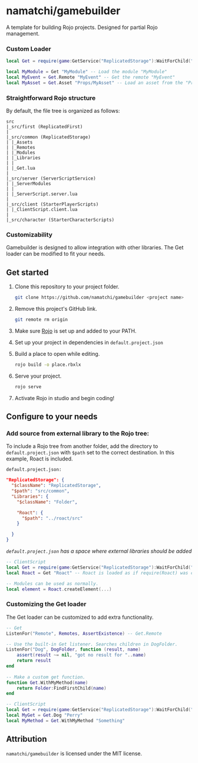 # namatchi/gamebuilder
A template for building Rojo projects. Designed for partial Rojo management.

### Custom Loader

```lua
local Get = require(game:GetService("ReplicatedStorage"):WaitForChild("Get"))

local MyModule = Get "MyModule" -- Load the module "MyModule"
local MyEvent = Get.Remote "MyEvent" -- Get the remote "MyEvent"
local MyAsset = Get.Asset "Props/MyAsset" -- Load an asset from the "Props" folder
```

### Straightforward Rojo structure

By default, the file tree is organized as follows:

```
src
|_src/first (ReplicatedFirst)
|
|_src/common (ReplicatedStorage)
| |_Assets
| |_Remotes
| |_Modules
| |_Libraries
| |
| |_Get.lua
|
|_src/server (ServerScriptService)
| |_ServerModules
| |
| |_ServerScript.server.lua
|
|_src/client (StarterPlayerScripts)
| |_ClientScript.client.lua
|
|_src/character (StarterCharacterScripts)
```

### Customizability

Gamebuilder is designed to allow integration with other libraries. The Get loader can be modified to fit your needs.

## Get started

1. Clone this repository to your project folder.

    ```bash
    git clone https://github.com/namatchi/gamebuilder <project name>
    ```

2. Remove this project's GitHub link.

    ```bash
    git remote rm origin
    ```

3. Make sure [Rojo](https://github.com/rojo-rbx/rojo) is set up and added to your PATH.

4. Set up your project in dependencies in `default.project.json`

5. Build a place to open while editing.

    ```bash
    rojo build -o place.rbxlx
    ```

6. Serve your project.

    ```bash
    rojo serve
    ```

7. Activate Rojo in studio and begin coding!

## Configure to your needs

### Add source from external library to the Rojo tree:

To include a Rojo tree from another folder, add the directory to `default.project.json` with `$path` set to the correct destination. In this example, Roact is included.

`default.project.json:`

```json
"ReplicatedStorage": {
  "$className": "ReplicatedStorage",
  "$path": "src/common",
  "Libraries": {
    "$className": "Folder",

    "Roact": {
      "$path": "../roact/src"
    }

  }
}
```

*`default.project.json` has a space where external libraries should be added*

```lua
-- ClientScript
local Get = require(game:GetService("ReplicatedStorage"):WaitForChild("Get"))
local Roact = Get "Roact" -- Roact is loaded as if require(Roact) was called.

-- Modules can be used as normally.
local element = Roact.createElement(...)
```

### Customizing the Get loader

The Get loader can be customized to add extra functionality.

```lua
-- Get
ListenFor("Remote", Remotes, AssertExistence) -- Get.Remote

-- Use the built-in Get listener. Searches children in DogFolder.
ListenFor("Dog", DogFolder, function (result, name)
    assert(result ~= nil, "got no result for "..name)
    return result
end
    
-- Make a custom get function.
function Get.WithMyMethod(name)
    return Folder:FindFirstChild(name)
end
```

```lua
-- ClientScript
local Get = require(game:GetService("ReplicatedStorage"):WaitForChild("Get"))
local MyGet = Get.Dog "Perry"
local MyMethod = Get.WithMyMethod "Something"
```

## Attribution

`namatchi/gamebuilder` is licensed under the MIT license.
